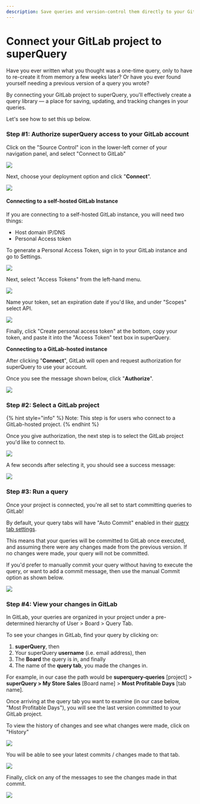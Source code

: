 ```yaml
---
description: Save queries and version-control them directly to your GitLab project
---
```


# Connect your GitLab project to superQuery

Have you ever written what you thought was a one-time query, only to have to re-create it from memory a few weeks later? Or have you ever found yourself needing a previous version of a query you wrote?

By connecting your GitLab project to superQuery, you'll effectively create a query library &mdash; a place for saving, updating, and tracking changes in your queries.

Let's see how to set this up below.

### Step #1: Authorize superQuery access to your GitLab account

Click on the "Source Control" icon in the lower-left corner of your navigation panel, and select "Connect to GitLab"

![](<../.gitbook/assets/GitLabConnect 2.jpg>)

Next, choose your deployment option and click "**Connect**".

![](<../.gitbook/assets/image (29).png>)

#### Connecting to a self-hosted GitLab Instance

If you are connecting to a self-hosted GitLab instance, you will need two things:

* Host domain IP/DNS
* Personal Access token

To generate a Personal Access Token, sign in to your GitLab instance and go to Settings.

![](<../.gitbook/assets/image (30).png>)

Next, select "Access Tokens" from the left-hand menu.

![](<../.gitbook/assets/image (31).png>)

Name your token, set an expiration date if you'd like, and under "Scopes" select API.

![](<../.gitbook/assets/image (32).png>)

Finally, click "Create personal access token" at the bottom, copy your token, and paste it into the "Access Token" text box in superQuery.

**Connecting to a GitLab-hosted instance**

After clicking "**Connect**", GitLab will open and request authorization for superQuery to use your account.

Once you see the message shown below, click "**Authorize**".

![](<../.gitbook/assets/image (33).png>)

### **Step #2: Select a GitLab project**

{% hint style="info" %}
Note: This step is for users who connect to a GitLab-hosted project.
{% endhint %}

Once you give authorization, the next step is to select the GitLab project you'd like to connect to.

![](<../.gitbook/assets/image (34).png>)

A few seconds after selecting it, you should see a success message:

![](<../.gitbook/assets/image (35).png>)

### **Step #3: Run a query**

Once your project is connected, you're all set to start committing queries to GitLab!

By default, your query tabs will have "Auto Commit" enabled in their [query tab settings](../superquery-editor/tab-settings.md#source-control).

This means that your queries will be committed to GitLab once executed, and assuming there were any changes made from the previous version. If no changes were made, your query will not be committed.

If you'd prefer to manually commit your query without having to execute the query, or want to add a commit message, then use the manual Commit option as shown below.

![](../.gitbook/assets/ManualCommit.gif)

### Step #4: View your changes in GitLab

In GitLab, your queries are organized in your project under a pre-determined hierarchy of User > Board > Query Tab.

To see your changes in GitLab, find your query by clicking on:

1. **superQuery**, then
2. Your superQuery **username** (i.e. email address), then
3. The **Board** the query is in, and finally
4. The name of the **query tab**, you made the changes in.

For example, in our case the path would be **superquery-queries** \[project] > **superQuery > My Store Sales** \[Board name] > **Most Profitable Days** \[tab name].

Once arriving at the query tab you want to examine (in our case below, "Most Profitable Days"), you will see the last version committed to your GitLab project.

To view the history of changes and see what changes were made, click on "History"

![](<../.gitbook/assets/image (37).png>)

You will be able to see your latest commits / changes made to that tab.

![](<../.gitbook/assets/image (38).png>)

Finally, click on any of the messages to see the changes made in that commit.

![](<../.gitbook/assets/image (39).png>)
